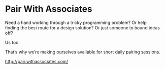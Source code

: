 # Pair With Associates

Need a hand working through a tricky programming problem?
Or help finding the best route for a design solution?
Or just someone to bound ideas off?

Us too.

That’s why we’re making ourselves available for short daily pairing sessions.

http://pair.withassociates.com/
